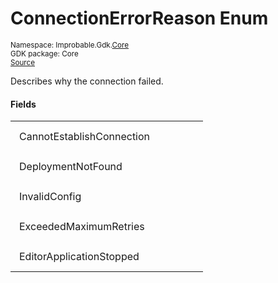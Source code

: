 
# ConnectionErrorReason Enum
<sup>
Namespace: Improbable.Gdk.<a href="{{urlRoot}}/api/core-index">Core</a><br/>
GDK package: Core<br/>
<a href="https://www.github.com/spatialos/gdk-for-unity/blob/15bb5eac/workers/unity/Packages/io.improbable.gdk.core/Exceptions/ConnectionFailedException.cs/#L8">Source</a>
</sup>

</p>



Describes why the connection failed. 



</p>

#### Fields

<table>
<tr>
<td style="padding: 14px; border: none; width: 25ch">CannotEstablishConnection</td>
<td style="padding: 14px; border: none;"></td>
</tr>
<tr>
<td style="padding: 14px; border: none; width: 25ch">DeploymentNotFound</td>
<td style="padding: 14px; border: none;"></td>
</tr>
<tr>
<td style="padding: 14px; border: none; width: 25ch">InvalidConfig</td>
<td style="padding: 14px; border: none;"></td>
</tr>
<tr>
<td style="padding: 14px; border: none; width: 25ch">ExceededMaximumRetries</td>
<td style="padding: 14px; border: none;"></td>
</tr>
<tr>
<td style="padding: 14px; border: none; width: 25ch">EditorApplicationStopped</td>
<td style="padding: 14px; border: none;"></td>
</tr>
</table>


